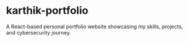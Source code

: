 # karthik-portfolio
A React-based personal portfolio website showcasing my skills, projects, and cybersecurity journey.
